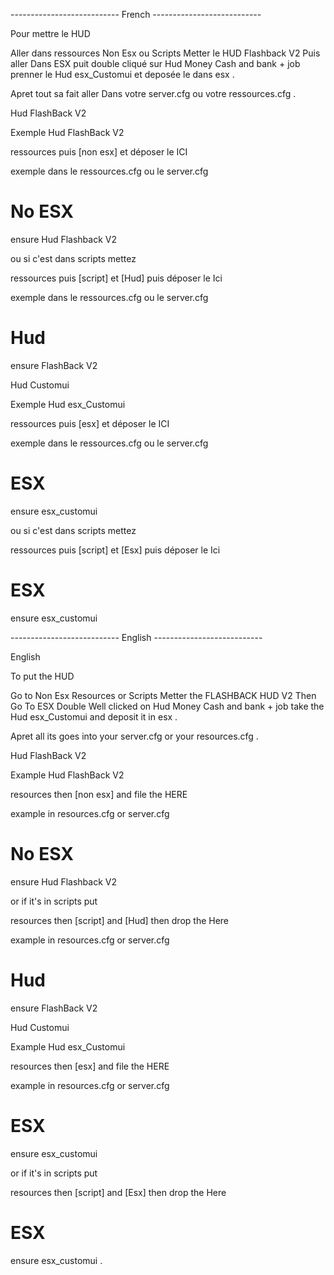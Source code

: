 --------------------------- French ---------------------------

Pour mettre le HUD

Aller dans ressources Non Esx ou Scripts Metter le HUD Flashback V2 Puis aller Dans ESX puit double 
cliqué sur Hud Money Cash and bank + job prenner le Hud esx_Customui et deposée le dans esx .

Apret tout sa fait aller Dans votre server.cfg ou votre ressources.cfg .



Hud FlashBack V2

Exemple Hud FlashBack V2

ressources puis [non esx] et déposer le ICI 

exemple dans le ressources.cfg ou le server.cfg

# No ESX
ensure Hud Flashback V2

ou si c'est dans scripts mettez 

ressources puis [script] et [Hud] puis déposer le Ici 

exemple dans le ressources.cfg ou le server.cfg

# Hud 
ensure FlashBack V2




Hud Customui

Exemple Hud esx_Customui 

ressources puis [esx] et déposer le ICI 

exemple dans le ressources.cfg ou le server.cfg

# ESX 
ensure esx_customui

ou si c'est dans scripts mettez 

ressources puis [script] et [Esx] puis déposer le Ici 

# ESX 
ensure esx_customui 




--------------------------- English ---------------------------

English 

To put the HUD

Go to Non Esx Resources or Scripts Metter the FLASHBACK HUD V2 Then Go To ESX Double Well 
clicked on Hud Money Cash and bank + job take the Hud esx_Customui and deposit it in esx .

Apret all its goes into your server.cfg or your resources.cfg .



Hud FlashBack V2

Example Hud FlashBack V2

resources then [non esx] and file the HERE 

example in resources.cfg or server.cfg

# No ESX
ensure Hud Flashback V2

or if it's in scripts put 

resources then [script] and [Hud] then drop the Here 

example in resources.cfg or server.cfg

# Hud 
ensure FlashBack V2




Hud Customui

Example Hud esx_Customui 

resources then [esx] and file the HERE 

example in resources.cfg or server.cfg

# ESX 
ensure esx_customui

or if it's in scripts put 

resources then [script] and [Esx] then drop the Here 

# ESX 
ensure esx_customui 
.
